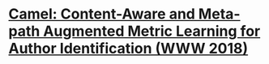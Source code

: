 # [Camel: Content-Aware and Meta-path Augmented Metric Learning for Author Identification (WWW 2018)](https://drive.google.com/file/d/1CgraBOXUyiFeCe4HCvEV8900Om208n5b/view?usp=drivesdk)